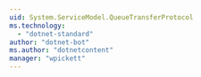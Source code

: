 ```yaml
---
uid: System.ServiceModel.QueueTransferProtocol
ms.technology: 
  - "dotnet-standard"
author: "dotnet-bot"
ms.author: "dotnetcontent"
manager: "wpickett"
---
```

